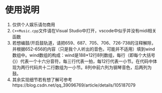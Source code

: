 # 使用说明

1. 仅供个人娱乐请勿商用
2. `C++Music.cpp`文件请在Visual Studio中打开，vscode中似乎并没有midi相关函数
3. 若想编鼓/开启鼓轨道，请把659、687、705、706、726-738的注释解除，并根据652-656的内容（只是我个人听出的音色，可能并不适用）填到wind数组中。wind数组的构成：wind是188*12行8列数组，每行（即每个大括号{}）代表一个十六分音符，每三行代表一拍，每12行代表一小节。在代码中体现为两行代码共十二行数组为一小节。8列中前六列为钢琴音色，后两列为鼓。
4. 其余实现细节若有想了解可参考https://blog.csdn.net/qq_39096769/article/details/105187079
